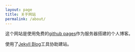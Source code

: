 ```yaml
---
layout: page
title: 关于网站 
permalink: /about/
---
```


这个网站是使用免费的[github pages](https://pages.github.com)作为服务器搭建的个人博客。

使用了[Jekyll Blog](https://www.jekyll.com.cn)工具协助建站。


[jekyll-organization]: https://github.com/jekyll
